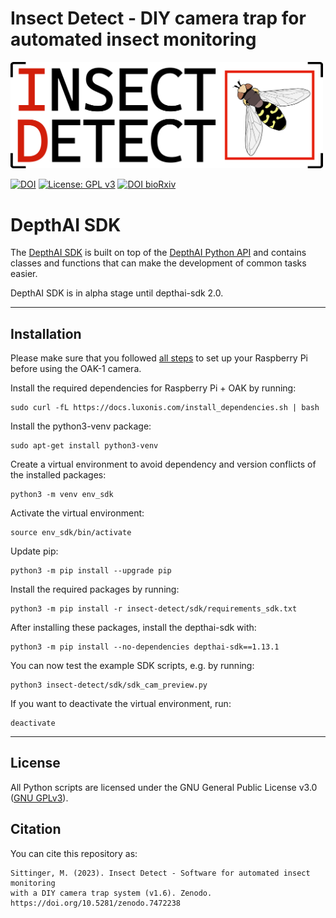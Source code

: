 # Insect Detect - DIY camera trap for automated insect monitoring

<img src="https://raw.githubusercontent.com/maxsitt/insect-detect-docs/main/docs/assets/logo.png" width="500">

[![DOI](https://zenodo.org/badge/580886977.svg)](https://zenodo.org/badge/latestdoi/580886977)
[![License: GPL v3](https://img.shields.io/badge/License-GPLv3-blue.svg)](https://choosealicense.com/licenses/gpl-3.0/)
[![DOI bioRxiv](https://img.shields.io/badge/bioRxiv-10.1101%2F2023.12.05.570242-B31B1B)](https://doi.org/10.1101/2023.12.05.570242)

# DepthAI SDK

The [DepthAI SDK](https://docs.luxonis.com/projects/sdk/en/latest/) is built on top
of the [DepthAI Python API](https://docs.luxonis.com/projects/api/en/latest/) and
contains classes and functions that can make the development of common tasks easier.

DepthAI SDK is in alpha stage until depthai-sdk 2.0.

---

## Installation

Please make sure that you followed [all steps](https://maxsitt.github.io/insect-detect-docs/software/pisetup/)
to set up your Raspberry Pi before using the OAK-1 camera.

Install the required dependencies for Raspberry Pi + OAK by running:

```
sudo curl -fL https://docs.luxonis.com/install_dependencies.sh | bash
```

Install the python3-venv package:

```
sudo apt-get install python3-venv
```

Create a virtual environment to avoid dependency and version conflicts of the installed packages:

```
python3 -m venv env_sdk
```

Activate the virtual environment:

```
source env_sdk/bin/activate
```

Update pip:

```
python3 -m pip install --upgrade pip
```

Install the required packages by running:

```
python3 -m pip install -r insect-detect/sdk/requirements_sdk.txt
```

After installing these packages, install the depthai-sdk with:

```
python3 -m pip install --no-dependencies depthai-sdk==1.13.1
```

You can now test the example SDK scripts, e.g. by running:

```
python3 insect-detect/sdk/sdk_cam_preview.py
```

If you want to deactivate the virtual environment, run:

```
deactivate
```

---

## License

All Python scripts are licensed under the GNU General Public License v3.0
([GNU GPLv3](https://choosealicense.com/licenses/gpl-3.0/)).

## Citation

You can cite this repository as:

```
Sittinger, M. (2023). Insect Detect - Software for automated insect monitoring
with a DIY camera trap system (v1.6). Zenodo. https://doi.org/10.5281/zenodo.7472238
```
